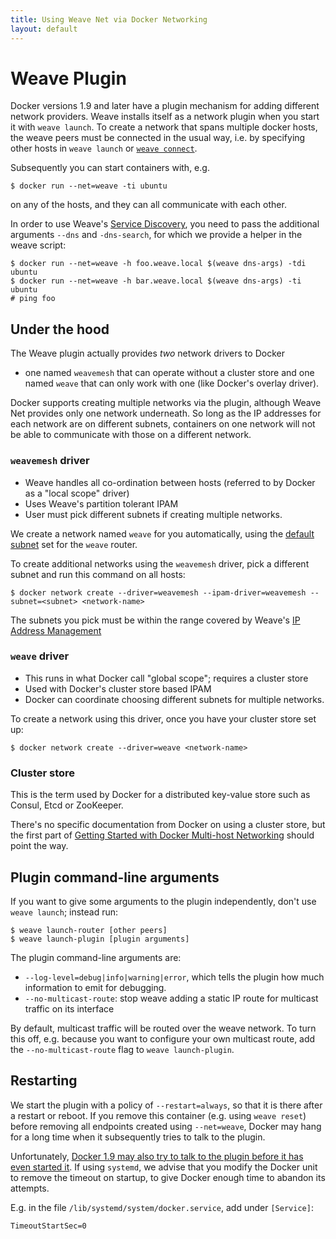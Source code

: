 ```yaml
---
title: Using Weave Net via Docker Networking
layout: default
---
```


# Weave Plugin

Docker versions 1.9 and later have a plugin mechanism for adding
different network providers. Weave installs itself as a network plugin
when you start it with `weave launch`. To create a network that spans
multiple docker hosts, the weave peers must be connected in the usual
way, i.e. by specifying other hosts in `weave launch` or
[`weave connect`](features.html#dynamic-topologies).

Subsequently you can start containers with, e.g.

    $ docker run --net=weave -ti ubuntu

on any of the hosts, and they can all communicate with each other.

In order to use Weave's [Service Discovery](weavedns.html), you
need to pass the additional arguments `--dns` and `-dns-search`, for
which we provide a helper in the weave script:

    $ docker run --net=weave -h foo.weave.local $(weave dns-args) -tdi ubuntu
    $ docker run --net=weave -h bar.weave.local $(weave dns-args) -ti ubuntu
    # ping foo

## Under the hood

The Weave plugin actually provides *two* network drivers to Docker
- one named `weavemesh` that can operate without a cluster store and
one named `weave` that can only work with one (like Docker's overlay
driver).

Docker supports creating multiple networks via the plugin, although
Weave Net provides only one network underneath. So long as the IP
addresses for each network are on different subnets, containers on one
network will not be able to communicate with those on a different network.

### `weavemesh` driver

* Weave handles all co-ordination between hosts (referred to by Docker as a "local scope" driver)
* Uses Weave's partition tolerant IPAM
* User must pick different subnets if creating multiple networks.

We create a network named `weave` for you automatically, using the
[default subnet](ipam.html#subnets) set for the `weave` router.

To create additional networks using the `weavemesh` driver, pick a
different subnet and run this command on all hosts:

    $ docker network create --driver=weavemesh --ipam-driver=weavemesh --subnet=<subnet> <network-name>

The subnets you pick must be within the range covered by Weave's [IP
Address Management](ipam.html#range)

### `weave` driver

* This runs in what Docker call "global scope"; requires a cluster store
* Used with Docker's cluster store based IPAM
* Docker can coordinate choosing different subnets for multiple networks.

To create a network using this driver, once you have your cluster store set up:

    $ docker network create --driver=weave <network-name>

### <a name="cluster-store"></a>Cluster store

This is the term used by Docker for a distributed key-value store such
as Consul, Etcd or ZooKeeper.

There's no specific documentation from Docker on using a cluster
store, but the first part of
[Getting Started with Docker Multi-host Networking](https://github.com/docker/docker/blob/master/docs/userguide/networking/get-started-overlay.md)
should point the way.

## Plugin command-line arguments

If you want to give some arguments to the plugin independently, don't
use `weave launch`; instead run:

    $ weave launch-router [other peers]
    $ weave launch-plugin [plugin arguments]

The plugin command-line arguments are:

 * `--log-level=debug|info|warning|error`, which tells the plugin
   how much information to emit for debugging.
 * `--no-multicast-route`: stop weave adding a static IP route for
   multicast traffic on its interface

By default, multicast traffic will be routed over the weave network.
To turn this off, e.g. because you want to configure your own multicast
route, add the `--no-multicast-route` flag to `weave launch-plugin`.

## Restarting

We start the plugin with a policy of `--restart=always`, so that it is
there after a restart or reboot. If you remove this container
(e.g. using `weave reset`) before removing all endpoints created using
`--net=weave`, Docker may hang for a long time when it subsequently
tries to talk to the plugin.

Unfortunately, [Docker 1.9 may also try to talk to the plugin before it has even started it](https://github.com/docker/libnetwork/issues/813).
If using `systemd`, we advise that you modify the Docker unit to
remove the timeout on startup, to give Docker enough time to abandon
its attempts.

E.g. in the file `/lib/systemd/system/docker.service`, add under `[Service]`:

    TimeoutStartSec=0
